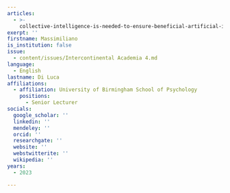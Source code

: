 ```yaml
---
articles:
  - >-
    collective-intelligence-is-needed-to-ensure-beneficial-artificial-intelligence
exerpt: ''
firstname: Massimiliano
is_institution: false
issue:
  - content/issues/Intercontinental Academia 4.md
language:
  - English
lastname: Di Luca
affiliations:
  - affiliation: University of Birmingham School of Psychology
    positions:
      - Senior Lecturer
socials:
  google_scholar: ''
  linkedin: ''
  mendeley: ''
  orcid: ''
  researchgate: ''
  website: ''
  webstwitterite: ''
  wikipedia: ''
years:
  - 2023

---
```

